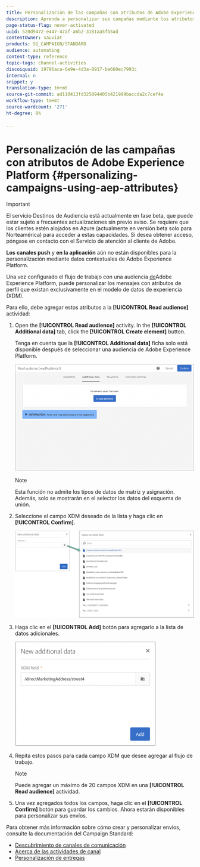 ```yaml
---
title: Personalización de las campañas con atributos de Adobe Experience Platform
description: Aprenda a personalizar sus campañas mediante los atributos de la plataforma de experiencias de Adobe.
page-status-flag: never-activated
uuid: 528d9472-e447-47af-a6b2-3181aa5fb5ad
contentOwner: sauviat
products: SG_CAMPAIGN/STANDARD
audience: automating
content-type: reference
topic-tags: channel-activities
discoiquuid: 19796aca-6e9e-4d3a-8917-ba660ec7993c
internal: n
snippet: y
translation-type: tm+mt
source-git-commit: ad110413fd325894405b421999baccda2c7cef4a
workflow-type: tm+mt
source-wordcount: '271'
ht-degree: 8%

---
```



# Personalización de las campañas con atributos de Adobe Experience Platform {#personalizing-campaigns-using-aep-attributes}

>[!IMPORTANT]
>
>El servicio Destinos de Audiencia está actualmente en fase beta, que puede estar sujeto a frecuentes actualizaciones sin previo aviso. Se requiere que los clientes estén alojados en Azure (actualmente en versión beta solo para Norteamérica) para acceder a estas capacidades. Si desea obtener acceso, póngase en contacto con el Servicio de atención al cliente de Adobe.
>
>**Los canales push** y **en la aplicación** aún no están disponibles para la personalización mediante datos contextuales de Adobe Experience Platform.

Una vez configurado el flujo de trabajo con una audiencia [de](../../audiences/using/aep-about-audience-destinations-service.md)Adobe Experience Platform, puede personalizar los mensajes con atributos de perfil que existan exclusivamente en el modelo de datos de experiencia (XDM).

Para ello, debe agregar estos atributos a la **[!UICONTROL Read audience]** actividad:

1. Open the **[!UICONTROL Read audience]** activity. In the **[!UICONTROL Additional data]** tab, click the **[!UICONTROL Create element]** button.

   Tenga en cuenta que la **[!UICONTROL Additional data]** ficha solo está disponible después de seleccionar una audiencia de Adobe Experience Platform.

   ![](assets/aep_wkf_readaudience_attributes.png)

   >[!NOTE]
   >
   >Esta función no admite los tipos de datos de matriz y asignación. Además, solo se mostrarán en el selector los datos del esquema de unión.

1. Seleccione el campo XDM deseado de la lista y haga clic en **[!UICONTROL Confirm]**.

   ![](assets/aep_wkf_readaudience_perso1.png)

1. Haga clic en el **[!UICONTROL Add]** botón para agregarlo a la lista de datos adicionales.

   ![](assets/aep_wkf_readaudience_perso3.png)

1. Repita estos pasos para cada campo XDM que desee agregar al flujo de trabajo.

   >[!NOTE]
   >
   >Puede agregar un máximo de 20 campos XDM en una **[!UICONTROL Read audience]** actividad.

1. Una vez agregados todos los campos, haga clic en el **[!UICONTROL Confirm]** botón para guardar los cambios. Ahora estarán disponibles para personalizar sus envíos.

Para obtener más información sobre cómo crear y personalizar envíos, consulte la documentación del Campaign Standard:

* [Descubrimiento de canales de comunicación](../../channels/using/get-started-communication-channels.md)
* [Acerca de las actividades de canal](../../automating/using/about-channel-activities.md)
* [Personalización de entregas](../../designing/using/personalization.md)

